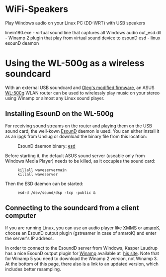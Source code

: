 # WiFi-Speakers
Play Windows audio on your Linux PC (DD-WRT) with USB speakers

linein180.exe - virtual sound line that captures all Windows audio
out_esd.dll - Winamp 2 plugin that play from virtual sound device to esounD
esd - linux esounD deamon

<h1>Using the WL-500g as a wireless soundcard</h1>
With an external USB soundcard and <a href="http://wl500g.dyndns.org/">Oleg's
modified firmware</a>, an ASUS <a
 href="http://www.asus.com/products4.aspx?l1=12&amp;l2=43&amp;l3=0&amp;model=61&amp;modelmenu=1">WL-500g</a>
WLAN router can be used to
wirelessly play music on your stereo using Winamp or almost any Linux
sound player.<br>
<h2>Installing EsounD on the WL-500g</h2>
<p>For receiving sound streams on the router and playing them on the
USB
sound card, the well-kown <a
 href="http://www.tux.org/%7Ericdude/EsounD.html">EsounD</a> daemon is
used. You can either install it as an ipgk from Unslug or download the
binary file from this location: <br>
</p>
<div style="margin-left: 40px;">EsounD daemon binary: <a
 href="http://home.in.tum.de/%7Epustka/mipsel/esd">esd</a> <br>
</div>
<p>Before starting it, the default ASUS sound server (useable only from
Windows Media Player) needs to be killed, as it occupies the sound
card:
</p>
<div style="margin-left: 40px;"><code>killall waveservermain</code><br>
<code>killall waveserver</code><br>
</div>
<p>Then the ESD daemon can be started:<span
 style="font-family: monospace;"></span></p>
<div style="margin-left: 40px;"><span style="font-family: monospace;"></span><code>esd-d /dev/sound/dsp -tcp -public &amp;</code><br>
</div>
<h2>Connecting to the soundcard from a client computer</h2>
<p>If you are running Linux, you can use an audio player like <a
 href="http://www.xmms.org/">XMMS</a> or <a
 href="http://amarok.kde.org/">amaroK</a>, choose an EsounD output
plugin (gstreamer in case of amaroK) and enter the server's IP address.
</p>
<p>In order to connect to the EsoundD server from Windows, Kasper
Laudrup
has a nice EsounD output plugin for <a href="http://www.winamp.com/">Winamp</a>
available at&nbsp; <a href="http://www.linuxfan.dk/index.php?page=code">his
site</a>. Note that for Winamp 5 you need to download the Winamp 2
version, not Winamp 3. At the bottom of this page, there also is a link
to an updated version, which includes better resampling.<br>
</p>

